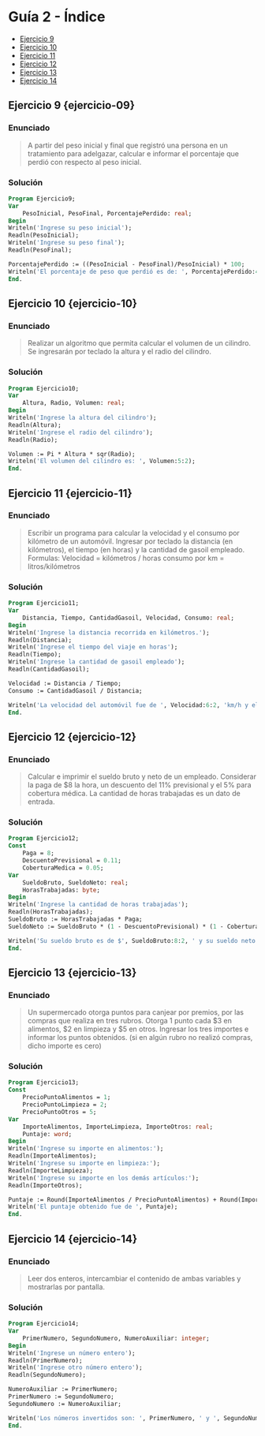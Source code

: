 # Guía 2 - Índice

- [Ejercicio 9](#ejercicio-09)
- [Ejercicio 10](#ejercicio-10)
- [Ejercicio 11](#ejercicio-11)
- [Ejercicio 12](#ejercicio-12)
- [Ejercicio 13](#ejercicio-13)
- [Ejercicio 14](#ejercicio-14)

## Ejercicio 9 {ejercicio-09}

### Enunciado

> A partir del peso inicial y final que registró una persona en un tratamiento para adelgazar,
> calcular e informar el porcentaje que perdió con respecto al peso inicial.

### Solución

```pascal
Program Ejercicio9;
Var
    PesoInicial, PesoFinal, PorcentajePerdido: real;
Begin
Writeln('Ingrese su peso inicial');
Readln(PesoInicial);
Writeln('Ingrese su peso final');
Readln(PesoFinal);

PorcentajePerdido := ((PesoInicial - PesoFinal)/PesoInicial) * 100;
Writeln('El porcentaje de peso que perdió es de: ', PorcentajePerdido:4:2, '%');
End.
```

## Ejercicio 10 {ejercicio-10}

### Enunciado

> Realizar un algoritmo que permita calcular el volumen de un cilindro.
> Se ingresarán por teclado la altura y el radio del cilindro.

### Solución

```pascal
Program Ejercicio10;
Var
    Altura, Radio, Volumen: real;
Begin
Writeln('Ingrese la altura del cilindro');
Readln(Altura);
Writeln('Ingrese el radio del cilindro');
Readln(Radio);

Volumen := Pi * Altura * sqr(Radio);
Writeln('El volumen del cilindro es: ', Volumen:5:2);
End.
```

## Ejercicio 11 {ejercicio-11}

### Enunciado

> Escribir un programa para calcular la velocidad y el consumo por kilómetro de un automóvil.
> Ingresar por teclado la distancia (en kilómetros), el tiempo (en horas) y la cantidad
> de gasoil empleado.
> Formulas:
> Velocidad = kilómetros / horas
> consumo por km = litros/kilómetros

### Solución

```pascal
Program Ejercicio11;
Var
    Distancia, Tiempo, CantidadGasoil, Velocidad, Consumo: real;
Begin
Writeln('Ingrese la distancia recorrida en kilómetros.');
Readln(Distancia);
Writeln('Ingrese el tiempo del viaje en horas');
Readln(Tiempo);
Writeln('Ingrese la cantidad de gasoil empleado');
Readln(CantidadGasoil);

Velocidad := Distancia / Tiempo;
Consumo := CantidadGasoil / Distancia;

Writeln('La velocidad del automóvil fue de ', Velocidad:6:2, 'km/h y el consumo fue de ', Consumo:5:2, 'lts/km');
End.
```

## Ejercicio 12 {ejercicio-12}

### Enunciado

> Calcular e imprimir el sueldo bruto y neto de un empleado.
> Considerar la paga de $8 la hora, un descuento del 11% previsional
> y el 5% para cobertura médica.
> La cantidad de horas trabajadas es un dato de entrada.

### Solución

```pascal
Program Ejercicio12;
Const
    Paga = 8;
    DescuentoPrevisional = 0.11;
    CoberturaMedica = 0.05;
Var
    SueldoBruto, SueldoNeto: real;
    HorasTrabajadas: byte;
Begin
Writeln('Ingrese la cantidad de horas trabajadas');
Readln(HorasTrabajadas);
SueldoBruto := HorasTrabajadas * Paga;
SueldoNeto := SueldoBruto * (1 - DescuentoPrevisional) * (1 - CoberturaMedica);

Writeln('Su sueldo bruto es de $', SueldoBruto:8:2, ' y su sueldo neto es de $', SueldoNeto:8:2);
End.
```

## Ejercicio 13 {ejercicio-13}

### Enunciado

> Un supermercado otorga puntos para canjear por premios,
> por las compras que realiza en tres rubros.
> Otorga 1 punto cada $3 en alimentos, $2 en limpieza
> y $5 en otros. Ingresar los tres importes e informar
> los puntos obtenidos. (si en algún rubro no realizó
> compras, dicho importe es cero)

### Solución

```pascal
Program Ejercicio13;
Const
    PrecioPuntoAlimentos = 1;
    PrecioPuntoLimpieza = 2;
    PrecioPuntoOtros = 5;
Var
    ImporteAlimentos, ImporteLimpieza, ImporteOtros: real;
    Puntaje: word;
Begin
Writeln('Ingrese su importe en alimentos:');
Readln(ImporteAlimentos);
Writeln('Ingrese su importe en limpieza:');
Readln(ImporteLimpieza);
Writeln('Ingrese su importe en los demás artículos:');
Readln(ImporteOtros);

Puntaje := Round(ImporteAlimentos / PrecioPuntoAlimentos) + Round(ImporteLimpieza / PrecioPuntoLimpieza) + Round(ImporteOtros / PrecioPuntoOtros);
Writeln('El puntaje obtenido fue de ', Puntaje);
End.
```

## Ejercicio 14 {ejercicio-14}

### Enunciado

> Leer dos enteros, intercambiar el contenido de ambas variables
> y mostrarlas por pantalla.

### Solución

```pascal
Program Ejercicio14;
Var
    PrimerNumero, SegundoNumero, NumeroAuxiliar: integer;
Begin
Writeln('Ingrese un número entero');
Readln(PrimerNumero);
Writeln('Ingrese otro número entero');
Readln(SegundoNumero);

NumeroAuxiliar := PrimerNumero;
PrimerNumero := SegundoNumero;
SegundoNumero := NumeroAuxiliar;

Writeln('Los números invertidos son: ', PrimerNumero, ' y ', SegundoNumero);
End.
```
